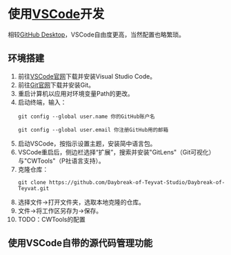 # 使用[VSCode][vscode]开发

相较[GitHub Desktop](https://desktop.github.com/)，VSCode自由度更高，当然配置也略繁琐。

## 环境搭建

1. 前往[VSCode官网][vscode]下载并安装Visual Studio Code。
2. 前往[Git官网](https://git-scm.com/download/win/)下载并安装Git。
3. 重启计算机以应用对环境变量Path的更改。
4. 启动终端，输入：
    ```shell
    git config --global user.name 你的GitHub账户名

    git config --global user.email 你注册GitHub用的邮箱
    ```
5. 启动VSCode，按指示设置主题，安装简中语言包。
6. VSCode重启后，侧边栏选择“扩展”，搜索并安装"GitLens"（Git可视化）与"CWTools"（P社语言支持）。
7. 克隆仓库：
    ```shell
    git clone https://github.com/Daybreak-of-Teyvat-Studio/Daybreak-of-Teyvat.git 
    ```
8. 选择文件->打开文件夹，选取本地克隆的仓库。
9.  文件->将工作区另存为->保存。
10.  TODO：CWTools的配置
  
## 使用VSCode自带的源代码管理功能

[vscode]: https://code.visualstudio.com/
